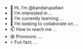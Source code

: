 - 👋 Hi, I’m @bandarupallavi
- 👀 I’m interested in ...
- 🌱 I’m currently learning ...
- 💞️ I’m looking to collaborate on ...
- 📫 How to reach me ...
- 😄 Pronouns: ...
- ⚡ Fun fact: ...

<!---
bandarupallavi/bandarupallavi is a ✨ special ✨ repository because its `README.md` (this file) appears on your GitHub profile.
You can click the Preview link to take a look at your changes.
--->
